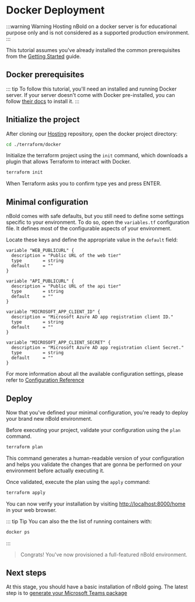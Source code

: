 # Docker Deployment

:::warning Warning
Hosting nBold on a docker server is for educational purpose only and is not considered as a supported production environment.
:::

This tutorial assumes you've already installed the common prerequisites from the [Getting Started](./getting_started) guide.

## Docker prerequisites
::: tip
To follow this tutorial, you'll need an installed and running Docker server.
If your server doesn't come with Docker pre-installed, you can follow [their docs](https://docs.docker.com/get-docker/) to install it.
:::

## Initialize the project

After cloning our [Hosting](https://github.com/nboldhq) repository, open the docker project directory:
```bash
cd ./terraform/docker
```

Initialize the terraform project using the `init` command, which downloads a plugin that allows Terraform to interact with Docker.
```bash
terraform init
```
When Terraform asks you to confirm type yes and press ENTER.

## Minimal configuration
nBold comes with safe defaults, but you still need to define some settings specific to your environment. To do so, open the `variables.tf` configuration file. It defines most of the configurable aspects of your environment.

Locate these keys and define the appropriate value in the `default` field:
```hcl
variable "WEB_PUBLICURL" {
  description = "Public URL of the web tier"
  type        = string
  default     = ""
}

variable "API_PUBLICURL" {
  description = "Public URL of the api tier"
  type        = string
  default     = ""
}

variable "MICROSOFT_APP_CLIENT_ID" {
  description = "Microsoft Azure AD app registration client ID."
  type        = string
  default     = ""
}

variable "MICROSOFT_APP_CLIENT_SECRET" {
  description = "Microsoft Azure AD app registration client Secret."
  type        = string
  default     = ""
}
```

For more information about all the available configuration settings, please refer to [Configuration Reference](/hosting/references/configuration-reference.md)

## Deploy
Now that you've defined your minimal configuration, you're ready to deploy your brand new nBold environment.

Before executing your project, validate your configuration using the `plan` command.
```bash
terraform plan
```
This command generates a human-readable version of your configuration and helps you validate the changes that are gonna be performed on your environment before actually executing it.

Once validated, execute the plan using the `apply` command:
```bash
terraform apply
```

You can now verify your installation by visiting [http://localhost:8000/home](http://localhost:8000/home) in your web browser.

::: tip Tip
You can also the the list of running containers with:
```bash
docker ps
```
:::

> Congrats! You've now provisioned a full-featured nBold environment.

## Next steps
At this stage, you should have a basic installation of nBold going. The latest step is to [generate your Microsoft Teams package](./teams_package)
